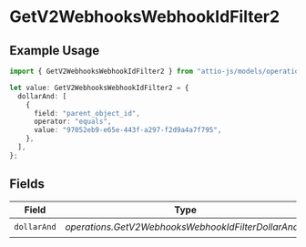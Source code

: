 # GetV2WebhooksWebhookIdFilter2

## Example Usage

```typescript
import { GetV2WebhooksWebhookIdFilter2 } from "attio-js/models/operations";

let value: GetV2WebhooksWebhookIdFilter2 = {
  dollarAnd: [
    {
      field: "parent_object_id",
      operator: "equals",
      value: "97052eb9-e65e-443f-a297-f2d9a4a7f795",
    },
  ],
};
```

## Fields

| Field                                                | Type                                                 | Required                                             | Description                                          |
| ---------------------------------------------------- | ---------------------------------------------------- | ---------------------------------------------------- | ---------------------------------------------------- |
| `dollarAnd`                                          | *operations.GetV2WebhooksWebhookIdFilterDollarAnd*[] | :heavy_check_mark:                                   | N/A                                                  |